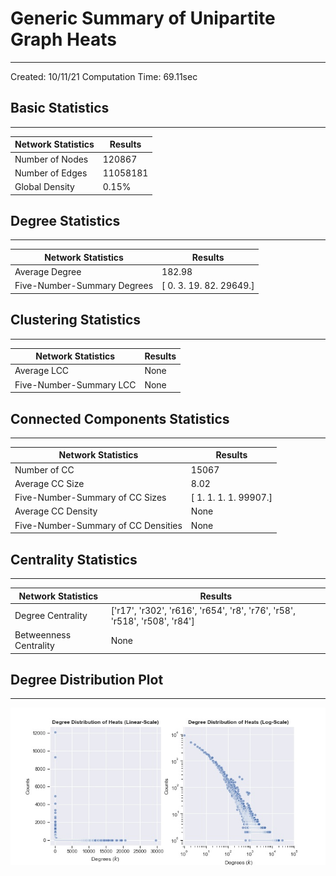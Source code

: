 # Generic Summary of Unipartite Graph **Heats**
---
Created: 10/11/21
Computation Time: 69.11sec

## Basic Statistics
---
| Network Statistics | Results |
|---|---|
| Number of Nodes | 120867 |
| Number of Edges | 11058181 |
| Global Density | 0.15% |
## Degree Statistics
---
| Network Statistics | Results |
|---|---|
| Average Degree | 182.98 |
| Five-Number-Summary Degrees | [    0.     3.    19.    82. 29649.] |
## Clustering Statistics
---
| Network Statistics | Results |
|---|---|
| Average LCC | None |
| Five-Number-Summary LCC | None |
## Connected Components Statistics
---
| Network Statistics | Results |
|---|---|
| Number of CC | 15067 |
| Average CC Size | 8.02 |
| Five-Number-Summary of CC Sizes | [    1.     1.     1.     1. 99907.] |
| Average CC Density | None |
| Five-Number-Summary of CC Densities | None |
## Centrality Statistics
---
| Network Statistics | Results |
|---|---|
| Degree Centrality | ['r17', 'r302', 'r616', 'r654', 'r8', 'r76', 'r58', 'r518', 'r508', 'r84'] |
| Betweenness Centrality | None |
## Degree Distribution Plot
---
![image](./assets/degree_distribution.jpg)